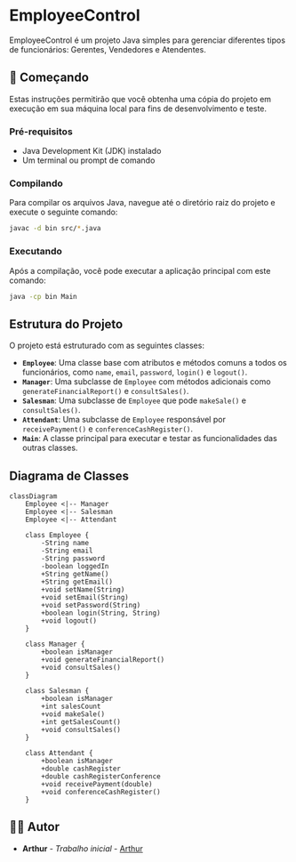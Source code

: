 # EmployeeControl

EmployeeControl é um projeto Java simples para gerenciar diferentes tipos de funcionários: Gerentes, Vendedores e Atendentes.

## 🚀 Começando

Estas instruções permitirão que você obtenha uma cópia do projeto em execução em sua máquina local para fins de desenvolvimento e teste.

### Pré-requisitos

*   Java Development Kit (JDK) instalado
*   Um terminal ou prompt de comando

### Compilando

Para compilar os arquivos Java, navegue até o diretório raiz do projeto e execute o seguinte comando:

```bash
javac -d bin src/*.java
```

### Executando

Após a compilação, você pode executar a aplicação principal com este comando:

```bash
java -cp bin Main
```

## Estrutura do Projeto

O projeto está estruturado com as seguintes classes:

*   **`Employee`**: Uma classe base com atributos e métodos comuns a todos os funcionários, como `name`, `email`, `password`, `login()` e `logout()`.
*   **`Manager`**: Uma subclasse de `Employee` com métodos adicionais como `generateFinancialReport()` e `consultSales()`.
*   **`Salesman`**: Uma subclasse de `Employee` que pode `makeSale()` e `consultSales()`.
*   **`Attendant`**: Uma subclasse de `Employee` responsável por `receivePayment()` e `conferenceCashRegister()`.
*   **`Main`**: A classe principal para executar e testar as funcionalidades das outras classes.

## Diagrama de Classes

```mermaid
classDiagram
    Employee <|-- Manager
    Employee <|-- Salesman
    Employee <|-- Attendant

    class Employee {
        -String name
        -String email
        -String password
        -boolean loggedIn
        +String getName()
        +String getEmail()
        +void setName(String)
        +void setEmail(String)
        +void setPassword(String)
        +boolean login(String, String)
        +void logout()
    }

    class Manager {
        +boolean isManager
        +void generateFinancialReport()
        +void consultSales()
    }

    class Salesman {
        +boolean isManager
        +int salesCount
        +void makeSale()
        +int getSalesCount()
        +void consultSales()
    }

    class Attendant {
        +boolean isManager
        +double cashRegister
        +double cashRegisterConference
        +void receivePayment(double)
        +void conferenceCashRegister()
    }
```

## 🧑‍💻 Autor

*   **Arthur** - *Trabalho inicial* - [Arthur](https://github.com/arthur)